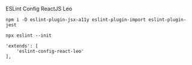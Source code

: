 ESLint Config ReactJS Leo

```
npm i -D eslint-plugin-jsx-a11y eslint-plugin-import eslint-plugin-jest

npx eslint --init
```

```
'extends': [
    'eslint-config-react-leo'
],
```